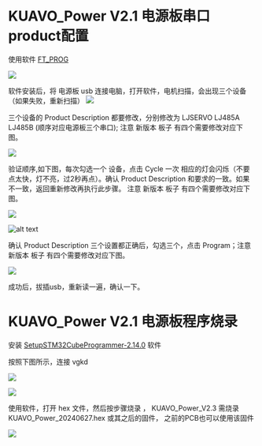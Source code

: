 <!--
 * @Author: dongdongmingming
 * @Date: 2024-04-12 16:09:32
 * @LastEditors: Please set LastEditors
 * @LastEditTime: 2024-06-14 15:56:04
 * @FilePath: \kuavo\doc\kuavo_power 烧录 串口product 设置.md
 * @Description: 
-->

# KUAVO_Power V2.1  电源板串口product配置

使用软件 [FT_PROG](https://www.ftdichip.cn/Support/Utilities.htm#FT_PROG)

![](img/2024-04-12-16-11-47.png)

软件安装后，将 电源板 usb 连接电脑，打开软件，电机扫描，会出现三个设备（如果失败，重新扫描）
![](img/2024-04-12-16-13-20.png)


三个设备的 Product Description 都要修改，分别修改为 LJSERVO LJ485A LJ485B (顺序对应电源板三个串口); 注意 新版本 板子 有四个需要修改对应下图。

![](img/2024-04-12-16-24-35.png)


验证顺序,如下图，每次勾选一个 设备，点击 Cycle 一次 相应的灯会闪烁（不要点太快，灯不亮，过2秒再点）。确认 Product Description 和要求的一致。如果不一致，返回重新修改再执行此步骤。 注意 新版本 板子 有四个需要修改对应下图。


![](img/2024-06-27_16-10-26.jpg)

![alt text](img/image.png)

确认 Product Description 三个设置都正确后，勾选三个，点击 Program；注意 新版本 板子 有四个需要修改对应下图。

![](img/2024-04-12-17-30-52.png)


成功后，拔插usb，重新读一遍，确认一下。




# KUAVO_Power V2.1  电源板程序烧录

安装 [SetupSTM32CubeProgrammer-2.14.0](https://www.st.com.cn/zh/development-tools/stm32cubeprog.html)  软件

按照下图所示，连接 vgkd 


![](img/2024-06-27_16-10-26.jpg)



![](img/2024-06-14-15-20-02.png)


使用软件，打开 hex 文件，然后按步骤烧录 ， KUAVO_Power_V2.3  需烧录 KUAVO_Power_20240627.hex  或其之后的固件， 之前的PCB也可以使用该固件 

![](img/2024-06-14-15-19-03.png)
